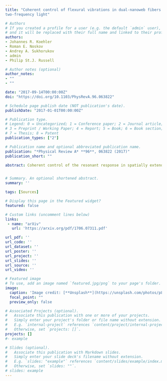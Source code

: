 ```yaml
---
title: "Coherent control of flexural vibrations in dual-nanoweb fibers using phase-modulated
two-frequency light"

# Authors
# If you created a profile for a user (e.g. the default `admin` user), write the username (folder name) here 
# and it will be replaced with their full name and linked to their profile.
authors:
- Johannes R. Koehler
- Roman E. Noskov
- Andrey A. Sukhorukov
- admin
- Philip St.J. Russell

# Author notes (optional)
author_notes:
- ""
- ""

date: "2017-09-14T00:00:00Z"
doi: "https://doi.org/10.1103/PhysRevA.96.063822"

# Schedule page publish date (NOT publication's date).
publishDate: "2017-01-01T00:00:00Z"

# Publication type.
# Legend: 0 = Uncategorized; 1 = Conference paper; 2 = Journal article;
# 3 = Preprint / Working Paper; 4 = Report; 5 = Book; 6 = Book section;
# 7 = Thesis; 8 = Patent
publication_types: ["2"]

# Publication name and optional abbreviated publication name.
publication: "*Physical Review A* **96**, 063822 (2017)"
publication_short: ""

abstract: Coherent control of the resonant response in spatially extended optomechanical structures is complicated by the fact that the optical drive is affected by the backaction from the generated phonons. Here we report an approach to coherent control based on stimulated Raman-like scattering, in which the optical pressure can remain unaffected by the induced vibrations even in the regime of strong optomechanical interactions. We demonstrate experimentally coherent control of flexural vibrations simultaneously along the whole length of a dual-nanoweb fiber, by imprinting steps in the relative phase between the components of a two-frequency pump signal, the beat frequency being chosen to match a flexural resonance. Furthermore, sequential switching of the relative phase at time intervals shorter than the lifetime of the vibrations reduces their amplitude to a constant value that is fully adjustable by tuning the phase modulation depth and switching rate. The results may trigger new developments in silicon photonics, since such coherent control uniquely decouples the amplitude of optomechanical oscillations from power-dependent thermal effects and nonlinear optical loss


# Summary. An optional shortened abstract.
summary: '' 

tags: [Sources]

# Display this page in the Featured widget?
featured: false

# Custom links (uncomment lines below)
links:
 - name: "arXiv"
   url: 'https://arxiv.org/pdf/1706.07311.pdf'

url_pdf: ''
url_code: ''
url_dataset: ''
url_poster: ''
url_project: ''
url_slides: ''
url_source: ''
url_video: ''

# Featured image
# To use, add an image named `featured.jpg/png` to your page's folder. 
image:
  caption: 'Image credit: [**Unsplash**](https://unsplash.com/photos/pLCdAaMFLTE)'
  focal_point: ""
  preview_only: false

# Associated Projects (optional).
#   Associate this publication with one or more of your projects.
#   Simply enter your project's folder or file name without extension.
#   E.g. `internal-project` references `content/project/internal-project/index.md`.
#   Otherwise, set `projects: []`.
projects: []
#- example

# Slides (optional).
#   Associate this publication with Markdown slides.
#   Simply enter your slide deck's filename without extension.
#   E.g. `slides: "example"` references `content/slides/example/index.md`.
#   Otherwise, set `slides: ""`.
# slides: example
---
```

